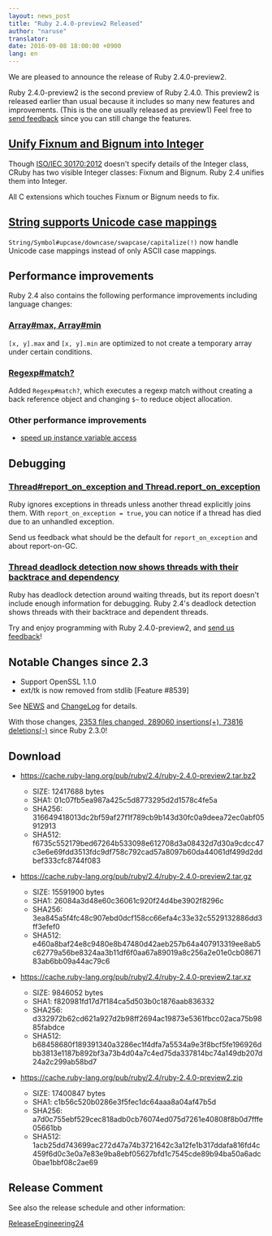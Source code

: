 ```yaml
---
layout: news_post
title: "Ruby 2.4.0-preview2 Released"
author: "naruse"
translator:
date: 2016-09-08 18:00:00 +0900
lang: en
---
```


We are pleased to announce the release of Ruby 2.4.0-preview2.

Ruby 2.4.0-preview2 is the second preview of Ruby 2.4.0.
This preview2 is released earlier than usual because it includes so
many new features and improvements.
(This is the one usually released as preview1)
Feel free to
[send feedback](https://bugs.ruby-lang.org/projects/ruby/wiki/HowToReport)
since you can still change the features.

## [Unify Fixnum and Bignum into Integer](https://bugs.ruby-lang.org/issues/12005)

Though [ISO/IEC 30170:2012](http://www.iso.org/iso/iso_catalogue/catalogue_tc/catalogue_detail.htm?csnumber=59579)
doesn't specify details of the Integer class,
CRuby has two visible Integer classes: Fixnum and Bignum.
Ruby 2.4 unifies them into Integer.

All C extensions which touches Fixnum or Bignum needs to fix.

## [String supports Unicode case mappings](https://bugs.ruby-lang.org/issues/10085)

`String/Symbol#upcase/downcase/swapcase/capitalize(!)` now handle
Unicode case mappings instead of only ASCII case mappings.

## Performance improvements

Ruby 2.4 also contains the following performance improvements including
language changes:

### [Array#max, Array#min](https://bugs.ruby-lang.org/issues/12172)

`[x, y].max` and `[x, y].min` are optimized to not create a temporary array
under certain conditions.

### [Regexp#match?](https://bugs.ruby-lang.org/issues/8110)

Added `Regexp#match?`, which executes a regexp match without creating
a back reference object and changing `$~` to reduce object allocation.

### Other performance improvements

* [speed up instance variable access](https://bugs.ruby-lang.org/issues/12274)

## Debugging

### [Thread#report_on_exception and Thread.report_on_exception](https://bugs.ruby-lang.org/issues/6647)

Ruby ignores exceptions in threads unless another thread explicitly joins them.
With `report_on_exception = true`,
you can notice if a thread has died due to an unhandled exception.

Send us feedback what should be the default for `report_on_exception`
and about report-on-GC.

### [Thread deadlock detection now shows threads with their backtrace and dependency](https://bugs.ruby-lang.org/issues/8214)

Ruby has deadlock detection around waiting threads, but its report doesn't
include enough information for debugging.
Ruby 2.4's deadlock detection shows threads with their backtrace and
dependent threads.

Try and enjoy programming with Ruby 2.4.0-preview2, and
[send us feedback](https://bugs.ruby-lang.org/projects/ruby/wiki/HowToReport)!

## Notable Changes since 2.3

* Support OpenSSL 1.1.0
* ext/tk is now removed from stdlib [Feature #8539]

See [NEWS](https://github.com/ruby/ruby/blob/v2_4_0_preview2/NEWS)
and [ChangeLog](https://github.com/ruby/ruby/blob/v2_4_0_preview2/ChangeLog)
for details.

With those changes,
[2353 files changed, 289060 insertions(+), 73816 deletions(-)](https://github.com/ruby/ruby/compare/v2_3_0...v2_4_0_preview2)
since Ruby 2.3.0!

## Download

* <https://cache.ruby-lang.org/pub/ruby/2.4/ruby-2.4.0-preview2.tar.bz2>

  * SIZE:   12417688 bytes
  * SHA1:   01c07fb5ea987a425c5d8773295d2d1578c4fe5a
  * SHA256: 316649418013dc2bf59af27f1f789cb9b143d30fc0a9deea72ec0abf05912913
  * SHA512: f6735c552179bed67264b533098e612708d3a08432d7d30a9cdcc47c3e6e69fdd3513fdc9df758c792cad57a8097b60da44061df499d2ddbef333cfc8744f083

* <https://cache.ruby-lang.org/pub/ruby/2.4/ruby-2.4.0-preview2.tar.gz>

  * SIZE:   15591900 bytes
  * SHA1:   26084a3d48e60c36061c920f24d4be3902f8296c
  * SHA256: 3ea845a5f4fc48c907ebd0dcf158cc66efa4c33e32c5529132886dd3ff3efef0
  * SHA512: e460a8baf24e8c9480e8b47480d42aeb257b64a407913319ee8ab5c62779a56be8324aa3b11df6f0aa67a89019a8c256a2e01e0cb0867183ab6bb09a44ac79c6

* <https://cache.ruby-lang.org/pub/ruby/2.4/ruby-2.4.0-preview2.tar.xz>

  * SIZE:   9846052 bytes
  * SHA1:   f820981fd17d7f184ca5d503b0c1876aab836332
  * SHA256: d332972b62cd621a927d2b98ff2694ac19873e5361fbcc02aca75b9885fabdce
  * SHA512: b68458680f189391340a3286ec1f4dfa7a5534a9e3f8bcf5fe196926dbb3813e1187b892bf3a73b4d04a7c4ed75da337814bc74a149db207d24a2c299ab58bd7

* <https://cache.ruby-lang.org/pub/ruby/2.4/ruby-2.4.0-preview2.zip>

  * SIZE:   17400847 bytes
  * SHA1:   c1b56c520b0286e3f5fec1dc64aaa8a04af47b5d
  * SHA256: a7d0c755ebf529cec818adb0cb76074ed075d7261e40808f8b0d7fffe05661bb
  * SHA512: 1acb25dd743699ac272d47a74b3721642c3a12fe1b317ddafa816fd4c459f6d0c3e0a7e83e9ba8ebf05627bfd1c7545cde89b94ba50a6adc0bae1bbf08c2ae69

## Release Comment

See also the release schedule and other information:

[ReleaseEngineering24](https://bugs.ruby-lang.org/projects/ruby-trunk/wiki/ReleaseEngineering24)
